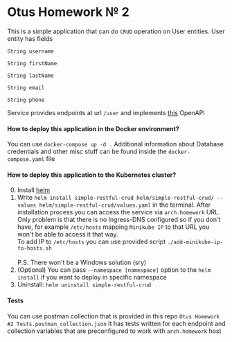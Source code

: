 # Otus Homework № 2

This is a simple application that can do `CRUD` operation on User entities. User entity has fields

    String username

    String firstName

    String lastName

    String email

    String phone

Service provides endpoints at url `/user` and implements [this](https://app.swaggerhub.com/apis/otus55/users/1.0.0)
OpenAPI

#### How to deploy this application in the Docker environment?

You can use `docker-compose up -d .` Additional information about Database credentials and other misc stuff can be found
inside the `docker-compose.yaml` file

#### How to deploy this application to the Kubernetes cluster?

0. Install [helm](https://helm.sh/)
1. Write `helm install simple-restful-crud helm/simple-restful-crud/ --values helm/simple-restful-crud/values.yaml` in
   the terminal. After installation process you can access the service via `arch.homework` URL. Only problem is that
   there is no Ingress-DNS configured so if you don't have, for example `/etc/hosts` mapping `Minikube IP`
   to that URL you won't be able to access it that way.
   <br>To add IP to `/etc/hosts` you can use provided script `./add-minikube-ip-to-hosts.sh`
   <br><br>P.S. There won't be a Windows solution (sry)
2. (Optional) You can pass `--namespace [namespace]` option to the `helm install` if you want to deploy in specific
   namespace
3. Uninstall: `helm uninstall simple-restful-crud`

#### Tests

You can use postman collection that is provided in this repo `Otus Homework #2 Tests.postman_collection.json`
It has tests written for each endpoint and collection variables that are preconfigured to work with `arch.homework` host
